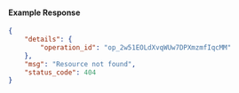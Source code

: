 <!-- Code generated for API Clients. DO NOT EDIT. -->

#### Example Response

```json
{
	"details": {
		"operation_id": "op_2w51EOLdXvqWUw7DPXmzmfIqcMM"
	},
	"msg": "Resource not found",
	"status_code": 404
}
```

